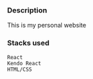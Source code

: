 ### Description
This is my personal website

### Stacks used
 
    React
    Kendo React
    HTML/CSS